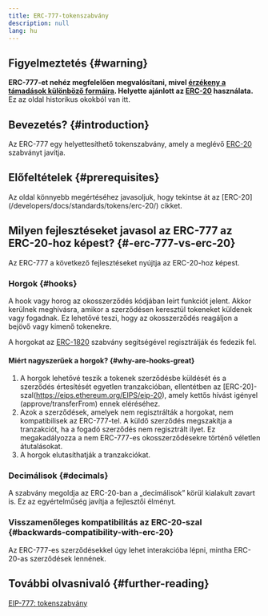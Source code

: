 ```yaml
---
title: ERC-777-tokenszabvány
description: null
lang: hu
---
```


## Figyelmeztetés {#warning}

**ERC-777-et nehéz megfelelően megvalósítani, mivel [érzékeny a támadások különböző formáira](https://github.com/OpenZeppelin/openzeppelin-contracts/issues/2620). Helyette ajánlott az [ERC-20](/developers/docs/standards/tokens/erc-20/) használata.** Ez az oldal historikus okokból van itt.

## Bevezetés? {#introduction}

Az ERC-777 egy helyettesíthető tokenszabvány, amely a meglévő [ERC-20](/developers/docs/standards/tokens/erc-20/) szabványt javítja.

## Előfeltételek {#prerequisites}

Az oldal könnyebb megértéséhez javasoljuk, hogy tekintse át az [ERC-20] (/developers/docs/standards/tokens/erc-20/) cikket.

## Milyen fejlesztéseket javasol az ERC-777 az ERC-20-hoz képest? {#-erc-777-vs-erc-20}

Az ERC-777 a következő fejlesztéseket nyújtja az ERC-20-hoz képest.

### Horgok {#hooks}

A hook vagy horog az okosszerződés kódjában leírt funkciót jelent. Akkor kerülnek meghívásra, amikor a szerződésen keresztül tokeneket küldenek vagy fogadnak. Ez lehetővé teszi, hogy az okosszerződés reagáljon a bejövő vagy kimenő tokenekre.

A horgokat az [ERC-1820](https://eips.ethereum.org/EIPS/eip-1820) szabvány segítségével regisztrálják és fedezik fel.

#### Miért nagyszerűek a horgok? {#why-are-hooks-great}

1. A horgok lehetővé teszik a tokenek szerződésbe küldését és a szerződés értesítését egyetlen tranzakcióban, ellentétben az [ERC-20]-szal(https://eips.ethereum.org/EIPS/eip-20), amely kettős hívást igényel (approve/transferFrom) ennek eléréséhez.
2. Azok a szerződések, amelyek nem regisztrálták a horgokat, nem kompatibilisek az ERC-777-tel. A küldő szerződés megszakítja a tranzakciót, ha a fogadó szerződés nem regisztrált ilyet. Ez megakadályozza a nem ERC-777-es okosszerződésekre történő véletlen átutalásokat.
3. A horgok elutasíthatják a tranzakciókat.

### Decimálisok {#decimals}

A szabvány megoldja az ERC-20-ban a „decimálisok” körül kialakult zavart is. Ez az egyértelműség javítja a fejlesztői élményt.

### Visszamenőleges kompatibilitás az ERC-20-szal {#backwards-compatibility-with-erc-20}

Az ERC-777-es szerződésekkel úgy lehet interakcióba lépni, mintha ERC-20-as szerződések lennének.

## További olvasnivaló {#further-reading}

[EIP-777: tokenszabvány](https://eips.ethereum.org/EIPS/eip-777)

